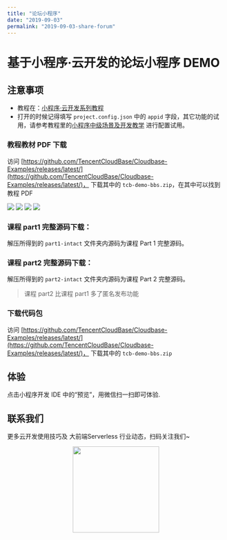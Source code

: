 ```yaml
---
title: "论坛小程序"
date: "2019-09-03"
permalink: "2019-09-03-share-forum"
---
```


# 基于小程序·云开发的论坛小程序 DEMO

## 注意事项

- 教程在：[小程序·云开发系列教程](https://github.com/TencentCloudBase/mp-book)
- 打开的时候记得填写 `project.config.json` 中的 `appid` 字段，其它功能的试用，请参考教程里的[小程序中级场景及开发教学](https://github.com/TencentCloudBase/mp-book/blob/master/medium-tutorial/%E5%B0%8F%E7%A8%8B%E5%BA%8F%E4%B8%AD%E7%BA%A7%E5%9C%BA%E6%99%AF%E5%8F%8A%E5%BC%80%E5%8F%91%E6%95%99%E5%AD%A6.md) 进行配置试用。

### 教程教材 PDF 下载

访问 [https://github.com/TencentCloudBase/Cloudbase-Examples/releases/latest/](https://github.com/TencentCloudBase/Cloudbase-Examples/releases/latest/)， 下载其中的 `tcb-demo-bbs.zip`，在其中可以找到教程 PDF

![](https://puui.qpic.cn/vupload/0/20190617_1560738622804_zvi716ahevb.png/0)
![](https://puui.qpic.cn/vupload/0/20190617_1560738936194_ob53fa4gf7.png/0)
![](https://puui.qpic.cn/vupload/0/20190617_1560739437795_a5e6p2vd5ub.png/0)
![](https://puui.qpic.cn/vupload/0/20190617_1560739646823_ul13mvajit.png/0)

### 课程 part1 完整源码下载：
解压所得到的 `part1-intact` 文件夹内源码为课程 Part 1 完整源码。

### 课程 part2 完整源码下载：

解压所得到的 `part2-intact` 文件夹内源码为课程 Part 2 完整源码。

> 课程 part2 比课程 part1 多了匿名发布功能

### 下载代码包

访问 [https://github.com/TencentCloudBase/Cloudbase-Examples/releases/latest/](https://github.com/TencentCloudBase/Cloudbase-Examples/releases/latest/)， 下载其中的 `tcb-demo-bbs.zip`

## 体验

点击小程序开发 IDE 中的“预览”，用微信扫一扫即可体验.

## 联系我们

更多云开发使用技巧及 大前端Serverless 行业动态，扫码关注我们~

<p align="center">
    <img src="https://puui.qpic.cn/vupload/0/20190603_1559545575934_lettsbvkvdn.jpeg/0" width="200px">
</p>

